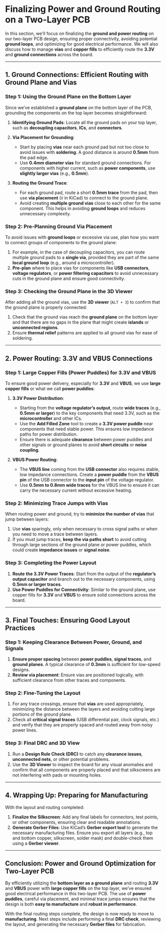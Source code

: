 # Finalizing Power and Ground Routing on a Two-Layer PCB

In this section, we'll focus on finalizing the **ground and power routing** on our two-layer PCB design, ensuring proper connectivity, avoiding potential **ground loops**, and optimizing for good electrical performance. We will also discuss how to manage **vias** and **copper fills** to efficiently route the **3.3V** and **ground connections** across the board.

---

## **1. Ground Connections: Efficient Routing with Ground Plane and Vias**

### **Step 1: Using the Ground Plane on the Bottom Layer**
Since we’ve established a **ground plane** on the bottom layer of the PCB, grounding the components on the top layer becomes straightforward:
1. **Identifying Ground Pads**: Locate all the ground pads on your top layer, such as **decoupling capacitors**, **ICs**, and **connectors**.
2. **Via Placement for Grounding**:
   - Start by placing **vias** near each ground pad but not too close to avoid issues with **soldering**. A good distance is around **0.5mm** from the pad edge.
   - Use **0.4mm diameter vias** for standard ground connections. For components with higher current, such as **power components**, use **slightly larger vias** (e.g., **0.5mm**).

3. **Routing the Ground Trace**:
   - For each ground pad, route a short **0.5mm trace** from the pad, then use **via placement** (`V` in KiCad) to connect to the ground plane.
   - Avoid creating **multiple ground vias** close to each other for the same component. This helps in avoiding **ground loops** and reduces unnecessary complexity.

### **Step 2: Pre-Planning Ground Via Placement**
To avoid issues with **ground loops** or excessive via use, plan how you want to connect groups of components to the ground plane:
1. For example, in the case of decoupling capacitors, you can route multiple ground pads to a **single via**, provided they are part of the same **local ground loop** (e.g., around a microcontroller).
2. **Pre-plan** where to place vias for components like **USB connectors**, **voltage regulators**, or **power filtering capacitors** to avoid unnecessary cuts in the ground plane and ensure good connectivity.

### **Step 3: Checking the Ground Plane in the 3D Viewer**
After adding all the ground vias, use the **3D viewer** (`ALT + 3`) to confirm that the ground plane is properly connected:
1. Check that the ground vias reach the **ground plane** on the bottom layer and that there are no gaps in the plane that might create **islands** or **unconnected regions**.
2. Ensure **thermal relief** patterns are applied to all ground vias for ease of soldering. 

---

## **2. Power Routing: 3.3V and VBUS Connections**

### **Step 1: Large Copper Fills (Power Puddles) for 3.3V and VBUS**
To ensure good power delivery, especially for **3.3V** and **VBUS**, we use **large copper fills** or what we call **power puddles**:
1. **3.3V Power Distribution**:
   - Starting from the **voltage regulator’s output**, route **wide traces** (e.g., **0.5mm or larger**) to the key components that need 3.3V, such as the **microcontroller** and other ICs.
   - Use the **Add Filled Zone** tool to create a **3.3V power puddle** near components that need stable power. This ensures low impedance paths for power distribution.
   - Ensure there is adequate **clearance** between power puddles and other signals or ground planes to avoid **short circuits** or **noise coupling**.

2. **VBUS Power Routing**:
   - The **VBUS line** coming from the **USB connector** also requires stable, low impedance connections. Create a **power puddle** from the **VBUS pin** of the USB connector to the **input pin** of the voltage regulator.
   - Use **0.5mm to 0.8mm wide traces** for the VBUS line to ensure it can carry the necessary current without excessive heating.

### **Step 2: Minimizing Trace Jumps with Vias**
When routing power and ground, try to **minimize the number of vias** that jump between layers:
1. Use **vias** sparingly, only when necessary to cross signal paths or when you need to move a trace between layers.
2. If you must jump traces, **keep the via paths short** to avoid cutting through large sections of the ground plane or power puddles, which could create **impedance issues** or **signal noise**.
   
### **Step 3: Completing the Power Layout**
1. **Route the 3.3V Power Traces**: Start from the output of the **regulator’s output capacitor** and branch out to the necessary components, using **0.5mm or larger traces**.
2. **Use Power Puddles for Connectivity**: Similar to the ground plane, use copper fills for **3.3V** and **VBUS** to ensure solid connections across the board.

---

## **3. Final Touches: Ensuring Good Layout Practices**

### **Step 1: Keeping Clearance Between Power, Ground, and Signals**
1. **Ensure proper spacing** between **power puddles**, **signal traces**, and **ground planes**. A typical clearance of **0.3mm** is sufficient for low-speed designs.
2. **Review via placement**: Ensure vias are positioned logically, with sufficient clearance from other traces and components.

### **Step 2: Fine-Tuning the Layout**
1. For any trace crossings, ensure that **vias** are used appropriately, minimizing the distance between the layers and avoiding cutting large portions of the ground plane.
2. Check all **critical signal traces** (USB differential pair, clock signals, etc.) and verify that they are properly spaced and routed away from noisy power lines.

### **Step 3: Final DRC and 3D View**
1. Run a **Design Rule Check (DRC)** to catch any **clearance issues**, **unconnected nets**, or other potential problems.
2. Use the **3D Viewer** to inspect the board for any visual anomalies and confirm that all components are properly placed and that silkscreens are not interfering with pads or mounting holes.

---

## **4. Wrapping Up: Preparing for Manufacturing**

With the layout and routing completed:
1. **Finalize the Silkscreen**: Add any final labels for connectors, test points, or other components, ensuring clear and readable annotations.
2. **Generate Gerber Files**: Use KiCad’s **Gerber export tool** to generate the necessary manufacturing files. Ensure you export all layers (e.g., top and bottom copper, silkscreen, solder mask) and double-check them using a **Gerber viewer**.

---

## **Conclusion: Power and Ground Optimization for Two-Layer PCB**

By efficiently utilizing the **bottom layer as a ground plane** and routing **3.3V** and **VBUS** power with **large copper fills** on the top layer, we’ve ensured good electrical performance in this two-layer PCB. The use of **power puddles**, careful via placement, and minimal trace jumps ensures that the design is both **easy to manufacture** and **robust in performance**.

With the final routing steps complete, the design is now ready to move to **manufacturing**. Next steps include performing a final **DRC check**, reviewing the layout, and generating the necessary **Gerber files** for fabrication.